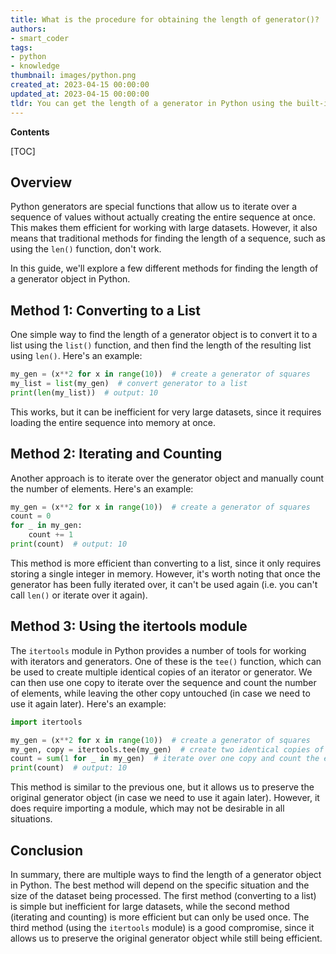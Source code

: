 ```yaml
---
title: What is the procedure for obtaining the length of generator()?
authors:
- smart_coder
tags:
- python
- knowledge
thumbnail: images/python.png
created_at: 2023-04-15 00:00:00
updated_at: 2023-04-15 00:00:00
tldr: You can get the length of a generator in Python using the built-in function `sum(1 for \_ in generator())` which returns the number of items in the generator.
---
```


**Contents**

[TOC]

## Overview
Python generators are special functions that allow us to iterate over a sequence of values without actually creating the entire sequence at once. This makes them efficient for working with large datasets. However, it also means that traditional methods for finding the length of a sequence, such as using the `len()` function, don't work. 

In this guide, we'll explore a few different methods for finding the length of a generator object in Python. 

## Method 1: Converting to a List
One simple way to find the length of a generator object is to convert it to a list using the `list()` function, and then find the length of the resulting list using `len()`. Here's an example:

```python
my_gen = (x**2 for x in range(10))  # create a generator of squares
my_list = list(my_gen)  # convert generator to a list
print(len(my_list))  # output: 10
```

This works, but it can be inefficient for very large datasets, since it requires loading the entire sequence into memory at once. 

## Method 2: Iterating and Counting
Another approach is to iterate over the generator object and manually count the number of elements. Here's an example:

```python
my_gen = (x**2 for x in range(10))  # create a generator of squares
count = 0
for _ in my_gen:
    count += 1
print(count)  # output: 10
```

This method is more efficient than converting to a list, since it only requires storing a single integer in memory. However, it's worth noting that once the generator has been fully iterated over, it can't be used again (i.e. you can't call `len()` or iterate over it again). 

## Method 3: Using the itertools module
The `itertools` module in Python provides a number of tools for working with iterators and generators. One of these is the `tee()` function, which can be used to create multiple identical copies of an iterator or generator. We can then use one copy to iterate over the sequence and count the number of elements, while leaving the other copy untouched (in case we need to use it again later). Here's an example:

```python
import itertools

my_gen = (x**2 for x in range(10))  # create a generator of squares
my_gen, copy = itertools.tee(my_gen)  # create two identical copies of the generator
count = sum(1 for _ in my_gen)  # iterate over one copy and count the elements
print(count)  # output: 10
```

This method is similar to the previous one, but it allows us to preserve the original generator object (in case we need to use it again later). However, it does require importing a module, which may not be desirable in all situations. 

## Conclusion
In summary, there are multiple ways to find the length of a generator object in Python. The best method will depend on the specific situation and the size of the dataset being processed. The first method (converting to a list) is simple but inefficient for large datasets, while the second method (iterating and counting) is more efficient but can only be used once. The third method (using the `itertools` module) is a good compromise, since it allows us to preserve the original generator object while still being efficient.
